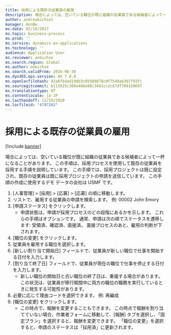 ```yaml
---
title: 採用による既存の従業員の雇用
description: 場合によっては、空いている職位が既に組織の従業員である候補者によって一杯になることがあります。
author: andreabichsel
manager: AnnBe
ms.date: 02/10/2017
ms.topic: business-process
ms.prod: ''
ms.service: dynamics-ax-applications
ms.technology: ''
audience: Application User
ms.reviewer: anbichse
ms.search.region: Global
ms.author: anbichse
ms.search.validFrom: 2016-06-30
ms.dyn365.ops.version: AX 7.0.0
ms.openlocfilehash: 42a6fbdad19db3c85509078c9f7549a6397f93fc
ms.sourcegitcommit: b112925c389a460a98c3401cc2c67df7091b066f
ms.translationtype: HT
ms.contentlocale: ja-JP
ms.lasthandoff: 12/19/2020
ms.locfileid: "4797262"
---
```

# <a name="hire-existing-employees-through-recruitment"></a>採用による既存の従業員の雇用

[!include [banner](../../includes/banner.md)]

場合によっては、空いている職位が既に組織の従業員である候補者によって一杯になることがあります。 この手順は、採用プロセスを使用して既存の従業員を採用する手順を説明しています。 この手順では、採用プロジェクトは既に設定され、既存の従業員は既に採用プロジェクトの申請を送信しています。 この手順の作成に使用するデモ データの会社は USMF です。

1. [人事管理] > [採用] > [応募] > [応募] の順に移動します。
2. リストで、雇用する従業員の申請を検索します。 例: 00002 John Emory
3. [申請ステータス] をクリックします。
    * 申請状態は、申請が採用プロセスのどの段階にあるかを示します。  これらの手順はオプションです。 通常、申請は次の順でステータスを遷移します: 受領済、確認済、面接済。 面接プロセスのあと、雇用の判断が下されます。  
4. [職位の変更] をクリックします。
5. 従業員を雇用する職位を選択します。
6. [新しい割り当て開始日] フィールドで、従業員が新しい職位で仕事を開始する日付を入力します。  
7. [割り当て終了日] フィールドで、従業員が現在の職位で仕事を停止する日付を入力します。
    * 新しい職位の開始日と古い職位の終了日は、重複する場合があります。 この状況は、従業員が移行期間中に両方の職位の職務を実行しているときに発生する可能性があります。  
8. 必要に応じて理由コードを選択できます。 例: 再編成
9. [職位の変更] をクリックします。
    * この時点で、報酬を変更することもできます。 この時点で報酬を割り当てていない場合、作業者フォームに移動して、[報酬] タブを選択し、「固定プラン」を選択すると、報酬を変更できます。 「職位の変更」を選択すると、申請のステータスは「採用済」に更新されます。  


